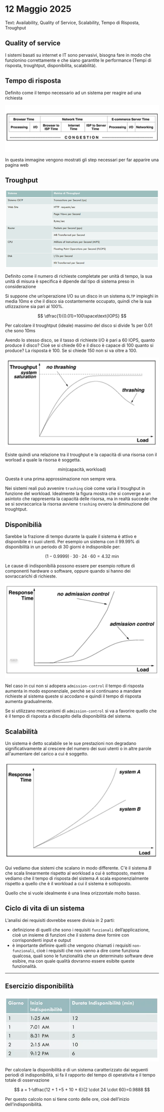 # 12 Maggio 2025

Text: Availability, Quality of Service, Scalability, Tempo di Risposta, Troughput

## Quality of service

I sistemi basati su internet e IT sono pervasivi, bisogna fare in modo che funzionino correttamente e che siano garantite le performance (Tempi di risposta, troughtput, disponibilita, scalabilità). 

## Tempo di risposta

Definito come il tempo necessario ad un sistema per reagire ad una richiesta

![Screenshot from 2025-05-30 21-30-17.png](Screenshot_from_2025-05-30_21-30-17.png)

In questa immagine vengono mostrati gli step necessari per far apparire una pagina web

## Troughput

![Screenshot from 2025-05-30 21-34-25.png](Screenshot_from_2025-05-30_21-34-25.png)

Definito come il numero di richieste completate per unità di tempo, la sua unità di misura è specifica è dipende dal tipo di sistema preso in considerazione

Si suppone che un’operazione I/O su un disco in un sistema `OLTP` impieghi in media $10 ms$ e che il disco sia costantemente occupato, quindi che la sua utlizzazione sia pari al $100\%$.

$$
\dfrac{1}{0.01}=100\space\text{IOPS}
$$

Per calcolare il troughtput (ideale) massimo del disco si divide 1s per 0.01 che sono 10ms

Avendo lo stesso disco, se il tasso di richieste I/O è pari a 60 IOPS, quanto produce il disco? Cioè se si chiede 60 e il disco è capace di 100 quanto si produce? La risposta è 100. Se si chiede 150 non si va oltre a 100.

![Screenshot from 2025-05-30 22-47-42.png](Screenshot_from_2025-05-30_22-47-42.png)

Esiste quindi una relazione tra il troughput e la capacità di una risorsa con il worload a quale la risorsa è soggetta.

$$
min(\text{capacità},\text{workload})
$$

Questa è una prima approssimazione non sempre vera.

Nei sistemi reali può avvenire `trashing` cioè come varia il troughput in funzione del workload. Idealmente la figura mostra che si converge a un asintoto che rappresenta la capacità delle risorsa, ma in realtà succede che se si sovraccarica la risorsa avviene `trashing` ovvero la diminuzione del troughtput. 

## Disponibilià

Sarebbe la frazione di tempo durante la quale il sistema è attivo e disponibile e i suoi utenti. Per esempio un sistema con il 99.99% di disponibilità in un periodo di 30 giorni è indisponibile per:

$$
(1-0.9999)\cdot 30\cdot 24\cdot 60=4.32\text{ min}
$$

Le cause di indisponibilià possono essere per esempio rotture di componenti hardware o software, oppure quando si hanno dei sovraccarichi di richieste.

![Screenshot from 2025-05-30 22-58-05.png](Screenshot_from_2025-05-30_22-58-05.png)

Nel caso in cui non si adopera `admission-control` il tempo di risposta aumenta in modo esponenziale, perchè se si continuano a mandare richieste al sistema queste si accodano e quindi il tempo di risposta aumenta gradualmente.

Se si utilizzano meccanismi di `admission-control` si va a favorire quello che è il tempo di risposta a discapito della disponibilità del sistema.

## Scalabilità

Un sistema è detto scalabile se le sue prestazioni non degradano significativamente al crescere del numero dei suoi utenti o in altre parole all'aumentare del carico a cui è soggetto.

![Screenshot from 2025-05-31 00-01-40.png](Screenshot_from_2025-05-31_00-01-40.png)

Qui vediamo due sistemi che scalano in modo differente. C'è il sistema $B$ che scala linearmente rispetto al workload a cui è sottoposto, mentre vediamo che il tempo di risposta del sistema $A$ scala esponenzialmente rispetto a quello che è il workload a cui il sistema è sottoposto.

Quello che si vuole idealmente è una linea orizzontale molto basso.

## Ciclo di vita di un sistema

L’analisi dei requisiti dovrebbe essere divisia in 2 parti:

- definizione di quelli che sono i requisiti `funzionali` dell’applicazione, cioè un insieme di funzioni che il sistema deve fornire con corrispondenti input e output
- è importante definire quelli che vengono chiamati i requisiti `non-funzionali`, cioè i requisiti che non vanno a dire come funziona qualcosa, quali sono le funzionalità che un determinato software deve esibire, ma con quale qualità dovranno essere esibite queste funzionalità.

---

## Esercizio disponibilità

![Screenshot from 2025-05-31 00-18-26.png](Screenshot_from_2025-05-31_00-18-26.png)

Per calcolare la disponibilità $a$ di un sistema caratterizzato dai seguenti periodi di indisponibilità, si fa il rapporto del tempo di operativita e il tempo totale di osservazione

$$
a = 1-\dfrac{12 + 1 +5 + 10 + 6}{2 \cdot 24 \cdot 60}=0.9888
$$

Per questo calcolo non si tiene conto delle ore, cioè dell’inizio dell’indisponibilità.